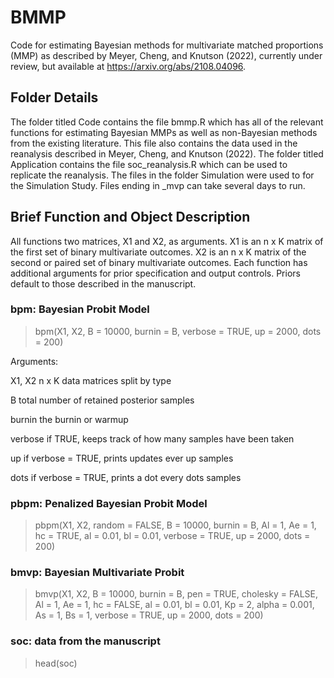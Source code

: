 # BMMP

Code for estimating Bayesian methods for multivariate matched proportions (MMP) as described by Meyer, Cheng, and Knutson (2022), currently under review, but available at https://arxiv.org/abs/2108.04096.

## Folder Details

The folder titled Code contains the file bmmp.R which has all of the relevant functions for estimating Bayesian MMPs as well as non-Bayesian methods from the existing literature. This file also contains the data used in the reanalysis described in Meyer, Cheng, and Knutson (2022). The folder titled Application contains the file soc_reanalysis.R which can be used to replicate the reanalysis. The files in the folder Simulation were used to for the Simulation Study. Files ending in _mvp can take several days to run.

## Brief Function and Object Description

All functions two matrices, X1 and X2, as arguments. X1 is an n x K matrix of the first set of binary multivariate outcomes. X2 is an n x K matrix of the second or paired set of binary multivariate outcomes. Each function has additional arguments for prior specification and output controls. Priors default to those described in the manuscript.

### bpm: Bayesian Probit Model

> bpm(X1, X2, B = 10000, burnin = B, 
>     verbose = TRUE, up = 2000, dots = 200)

Arguments:

X1, X2    n x K data matrices split by type

B         total number of retained posterior samples

burnin    the burnin or warmup

verbose   if TRUE, keeps track of how many samples have been taken

up        if verbose = TRUE, prints updates ever up samples

dots      if verbose = TRUE, prints a dot every dots samples

### pbpm: Penalized Bayesian Probit Model

> pbpm(X1, X2, random = FALSE, B = 10000, burnin = B, 
>      Al = 1, Ae = 1, hc = TRUE, al = 0.01, bl = 0.01,
>      verbose = TRUE, up = 2000, dots = 200)

### bmvp: Bayesian Multivariate Probit

> bmvp(X1, X2, B = 10000, burnin = B, pen = TRUE, cholesky = FALSE,
>      Al = 1, Ae = 1, hc = FALSE, al = 0.01, bl = 0.01,
>      Kp = 2, alpha = 0.001, As = 1, Bs = 1,
>      verbose = TRUE, up = 2000, dots = 200)

### soc: data from the manuscript

> head(soc)
